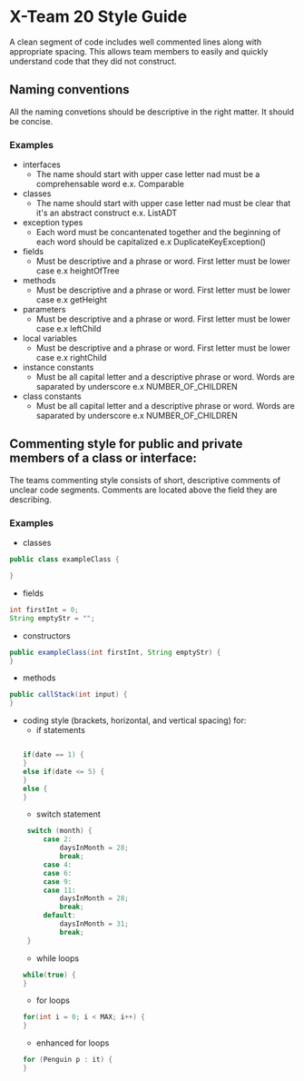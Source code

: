 # X-Team 20 Style Guide

A clean segment of code includes well commented lines along with appropriate spacing. This allows team members to easily and quickly understand code that they did not construct.

## Naming conventions

All the naming convetions should be descriptive in the right matter. It should be concise. 

### Examples
* interfaces
  * The name should start with upper case letter nad must be a comprehensable word e.x. Comparable 
* classes
  * The name should start with upper case letter nad must be clear that it's an abstract construct e.x. ListADT
* exception types
  * Each word must be concantenated together and the beginning of each word should be capitalized e.x DuplicateKeyException()
* fields
  * Must be descriptive and a phrase or word. First letter must be lower case e.x heightOfTree
* methods
  * Must be descriptive and a phrase or word. First letter must be lower case e.x getHeight
* parameters
  * Must be descriptive and a phrase or word. First letter must be lower case e.x leftChild
* local variables
  * Must be descriptive and a phrase or word. First letter must be lower case e.x rightChild
* instance constants
  * Must be all capital letter and a descriptive phrase or word. Words are saparated by underscore e.x NUMBER_OF_CHILDREN
* class constants
  * Must be all capital letter and a descriptive phrase or word. Words are saparated by underscore e.x NUMBER_OF_CHILDREN
## Commenting style for public and private members of a class or interface:
The teams commenting style consists of short, descriptive comments of unclear code segments. Comments are located above the field they are describing. 

### Examples

* classes
```Java
public class exampleClass {

}
```
* fields
```Java
int firstInt = 0;
String emptyStr = "";
```
* constructors
```Java
public exampleClass(int firstInt, String emptyStr) {
}
```
* methods
```Java
public callStack(int input) {
}
```
* coding style (brackets, horizontal, and vertical spacing) for:
  * if statements
  ``` Java
  
  if(date == 1) {
  }
  else if(date <= 5) {
  }
  else {
  }
  ```
  * switch statement
   ``` Java
    switch (month) {
        case 2:
            daysInMonth = 28;
            break;
        case 4:
        case 6:
        case 9:
        case 11:
            daysInMonth = 28;
            break;
        default:
            daysInMonth = 31;
            break;
    }
    ```
  * while loops
  ```Java
  while(true) {
  }
  ```
  * for loops
  ```Java
  for(int i = 0; i < MAX; i++) {
  }
  ```
  * enhanced for loops
  ```Java
  for (Penguin p : it) {
  }
  ```
